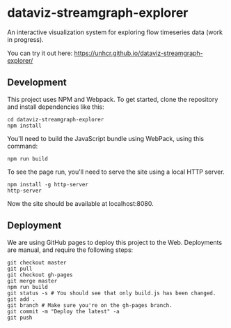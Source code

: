 # dataviz-streamgraph-explorer

An interactive visualization system for exploring flow timeseries data (work in progress).

You can try it out here: https://unhcr.github.io/dataviz-streamgraph-explorer/

## Development

This project uses NPM and Webpack. To get started, clone the repository and install dependencies like this:

```
cd dataviz-streamgraph-explorer
npm install
```

You'll need to build the JavaScript bundle using WebPack, using this command:

```
npm run build
```

To see the page run, you'll need to serve the site using a local HTTP server.

```
npm install -g http-server
http-server
```

Now the site should be available at localhost:8080.

## Deployment

We are using GitHub pages to deploy this project to the Web. Deployments are manual, and require the following steps:

```
git checkout master
git pull
git checkout gh-pages
git merge master
npm run build
git status -s # You should see that only build.js has been changed.
git add .
git branch # Make sure you're on the gh-pages branch.
git commit -m "Deploy the latest" -a
git push
```
